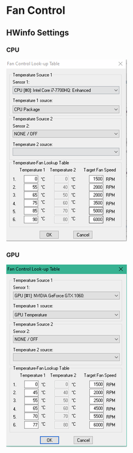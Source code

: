 # Fan Control

## HWinfo Settings

### CPU

![](../../.gitbook/assets/image%20%282%29.png)

### GPU

![](../../.gitbook/assets/image%20%283%29.png)

